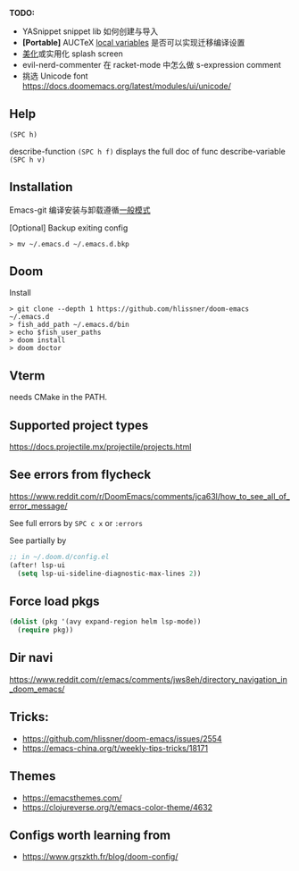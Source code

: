 **TODO:**
- YASnippet snippet lib 如何创建与导入
- **[Portable]** AUCTeX [local variables](https://tex.stackexchange.com/questions/478329/auctex-fails-to-put-auxilary-files-in-a-certain-directory) 是否可以实现迁移编译设置
- [美化](https://www.reddit.com/r/emacs/comments/fzz4l6/my_fancy_splash_screen/)或实用化 splash screen
- evil-nerd-commenter 在 racket-mode 中怎么做 s-expression comment
- 挑选 Unicode font https://docs.doomemacs.org/latest/modules/ui/unicode/

## Help
`(SPC h)`

describe-function `(SPC h f)` displays the full doc of func
describe-variable `(SPC h v)`


## Installation
Emacs-git 编译安装与卸载遵循[一般模式](https://www.debian.org/doc/manuals/debian-reference/ch12.zh-cn.html#_compile_and_install_a_program)

[Optional] Backup exiting config
```shell
> mv ~/.emacs.d ~/.emacs.d.bkp
```


## Doom
Install
```shell
> git clone --depth 1 https://github.com/hlissner/doom-emacs ~/.emacs.d
> fish_add_path ~/.emacs.d/bin
> echo $fish_user_paths
> doom install
> doom doctor
```


## Vterm 
needs CMake in the PATH.


## Supported project types
https://docs.projectile.mx/projectile/projects.html


## See errors from flycheck
https://www.reddit.com/r/DoomEmacs/comments/jca63l/how_to_see_all_of_error_message/

See full errors by `SPC c x` or `:errors`

See partially by
```lisp
;; in ~/.doom.d/config.el
(after! lsp-ui
  (setq lsp-ui-sideline-diagnostic-max-lines 2))
```


## Force load pkgs
```lisp
(dolist (pkg '(avy expand-region helm lsp-mode))
  (require pkg))
```


## Dir navi
https://www.reddit.com/r/emacs/comments/jws8eh/directory_navigation_in_doom_emacs/


## Tricks:
- https://github.com/hlissner/doom-emacs/issues/2554
- https://emacs-china.org/t/weekly-tips-tricks/18171

## Themes
- https://emacsthemes.com/
- https://clojureverse.org/t/emacs-color-theme/4632

## Configs worth learning from
- https://www.grszkth.fr/blog/doom-config/